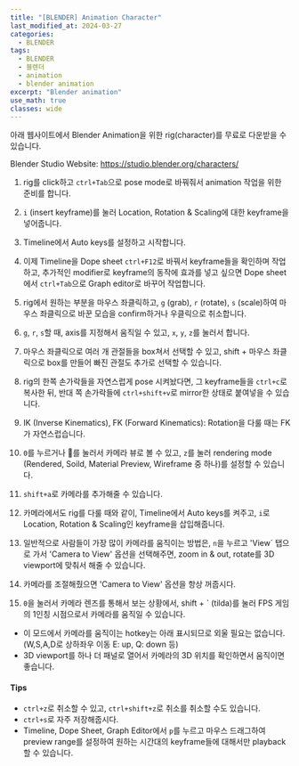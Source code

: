 ```yaml
---
title: "[BLENDER] Animation Character"
last_modified_at: 2024-03-27
categories:
  - BLENDER
tags:
  - BLENDER
  - 블렌더
  - animation
  - blender animation
excerpt: "Blender animation"
use_math: true
classes: wide
---
```


아래 웹사이트에서 Blender Animation을 위한 rig(character)를 무료로 다운받을 수 있습니다.

Blender Studio Website: https://studio.blender.org/characters/

1. rig를 click하고 `ctrl+Tab`으로 pose mode로 바꿔줘서 animation 작업을 위한 준비를 합니다.

2. `i` (insert keyframe)를 눌러 Location, Rotation & Scaling에 대한 keyframe을 넣어줍니다.

3. Timeline에서 Auto keys를 설정하고 시작합니다.

4. 이제 Timeline을 Dope sheet `ctrl+F12`로 바꿔서 keyframe들을 확인하며 작업하고, 추가적인 modifier로 keyframe의 동작에 효과를 넣고 싶으면 Dope sheet에서 `ctrl+Tab`으로 Graph editor로 바꾸어 작업합니다.

5. rig에서 원하는 부분을 마우스 좌클릭하고, `g` (grab), `r` (rotate), `s` (scale)하여 마우스 좌클릭으로 바꾼 모습을 confirm하거나 우클릭으로 취소합니다.

6. `g`, `r`, `s`할 때, axis를 지정해서 움직일 수 있고, `x`, `y`, `z`를 눌러서 합니다.

7. 마우스 좌클릭으로 여러 개 관절들을 box쳐서 선택할 수 있고, shift + 마우스 좌클릭으로 box를 만들어 빠진 관절도 추가로 선택할 수 있습니다.

8. rig의 한쪽 손가락들을 자연스럽게 pose 시켜놨다면, 그 keyframe들을 `ctrl+c`로 복사한 뒤, 반대 쪽 손가락들에 `ctrl+shift+v`로 mirror한 상태로 붙여넣을 수 있습니다.

9. IK (Inverse Kinematics), FK (Forward Kinematics): Rotation을 다룰 때는 FK가 자연스럽습니다.

10. `0`를 누르거나 🎥를 눌러서 카메라 뷰로 볼 수 있고, `z`를 눌러 rendering mode (Rendered, Soild, Material Preview, Wireframe 중 하나)를 설정할 수 있습니다.

11. `shift+a`로 카메라를 추가해줄 수 있습니다.

12. 카메라에서도 rig를 다룰 때와 같이, Timeline에서 Auto keys를 켜주고, `i`로 Location, Rotation & Scaling인 keyframe을 삽입해줍니다.

13. 일반적으로 사람들이 가장 많이 카메라를 움직이는 방법은, `n`을 누르고 'View` 탭으로 가서 'Camera to View' 옵션을 선택해주면, zoom in & out, rotate를 3D viewport에 맞춰서 해줄 수 있습니다.

14. 카메라를 조절해줬으면 'Camera to View' 옵션을 항상 꺼줍시다.

15. `0`을 눌러서 카메라 렌즈를 통해서 보는 상황에서, shift + ` (tilda)를 눌러 FPS 게임의 1인칭 시점으로서 카메라를 움직일 수 있습니다.
- 이 모드에서 카메라를 움직이는 hotkey는 아래 표시되므로 외울 필요는 없습니다. (W,S,A,D로 상하좌우 이동 E: up, Q: down 등)
- 3D viewport를 하나 더 패널로 열어서 카메라의 3D 위치를 확인하면서 움직이면 좋습니다.

#### Tips
- `ctrl+z`로 취소할 수 있고, `ctrl+shift+z`로 취소를 취소할 수도 있습니다.
- `ctrl+s`로 자주 저장해줍시다.
- Timeline, Dope Sheet, Graph Editor에서 `p`를 누르고 마우스 드래그하여 preview range를 설정하여 원하는 시간대의 keyframe들에 대해서만 playback할 수 있습니다.


